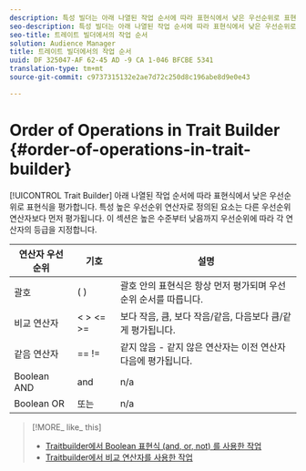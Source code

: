 ```yaml
---
description: 특성 빌더는 아래 나열된 작업 순서에 따라 표현식에서 낮은 우선순위로 표현식을 평가합니다. 특성 높은 우선순위 연산자로 정의된 요소는 다른 우선순위 연산자보다 먼저 평가됩니다. 이 섹션은 높은 수준부터 낮음까지 우선순위에 따라 각 연산자의 등급을 지정합니다.
seo-description: 특성 빌더는 아래 나열된 작업 순서에 따라 표현식에서 낮은 우선순위로 표현식을 평가합니다. 특성 높은 우선순위 연산자로 정의된 요소는 다른 우선순위 연산자보다 먼저 평가됩니다. 이 섹션은 높은 수준부터 낮음까지 우선순위에 따라 각 연산자의 등급을 지정합니다.
seo-title: 트레이트 빌더에서의 작업 순서
solution: Audience Manager
title: 트레이트 빌더에서의 작업 순서
uuid: DF 325047-AF 62-45 AD -9 CA 1-046 BFCBE 5341
translation-type: tm+mt
source-git-commit: c9737315132e2ae7d72c250d8c196abe8d9e0e43

---
```



# Order of Operations in Trait Builder {#order-of-operations-in-trait-builder}

[!UICONTROL Trait Builder] 아래 나열된 작업 순서에 따라 표현식에서 낮은 우선순위로 표현식을 평가합니다. 특성 높은 우선순위 연산자로 정의된 요소는 다른 우선순위 연산자보다 먼저 평가됩니다. 이 섹션은 높은 수준부터 낮음까지 우선순위에 따라 각 연산자의 등급을 지정합니다.

<!-- c_tb_operator_precedence.xml -->

<table id="table_F0FA45B652C7464B90D35526817110FF"> 
 <thead> 
  <tr> 
   <th colname="col1" class="entry"> 연산자 우선 순위 </th> 
   <th colname="col2" class="entry"> 기호 </th> 
   <th colname="col3" class="entry"> 설명 </th> 
  </tr> 
 </thead>
 <tbody> 
  <tr> 
   <td colname="col1"> 괄호 </td> 
   <td colname="col2"> ( ) </td> 
   <td colname="col3"> 괄호 안의 표현식은 항상 먼저 평가되며 우선 순위 순서를 따릅니다. </td> 
  </tr> 
  <tr> 
   <td colname="col1"> 비교 연산자 </td> 
   <td colname="col2"> &lt; &gt; &lt;= &gt;= </td> 
   <td colname="col3"> 보다 작음, 큼, 보다 작음/같음, 다음보다 큼/같게 평가됩니다. </td> 
  </tr> 
  <tr> 
   <td colname="col1"> 같음 연산자 </td> 
   <td colname="col2"> == != </td> 
   <td colname="col3"> 같지 않음 - 같지 않은 연산자는 이전 연산자 다음에 평가됩니다. </td> 
  </tr> 
  <tr> 
   <td colname="col1">Boolean <span class="wintitle"> AND</span> </td> 
   <td colname="col2"><span class="wintitle"> and</span> </td> 
   <td colname="col3" morerows="1"> n/a </td> 
  </tr> 
  <tr> 
   <td colname="col1">Boolean <span class="wintitle"> OR</span> </td> 
   <td colname="col2"><span class="wintitle"> 또는</span> </td> 
   <td colname="col3" morerows="1"> n/a </td> 
  </tr> 
 </tbody>
</table>

>[!MORE_ like_ this]
>
>* [Traitbuilder에서 Boolean 표현식 (and, or, not) 를 사용한 작업](../../reference/boolean-expressions-tsb.md)
>* [Traitbuilder에서 비교 연산자를 사용한 작업](../../features/traits/trait-comparison-operators.md)

